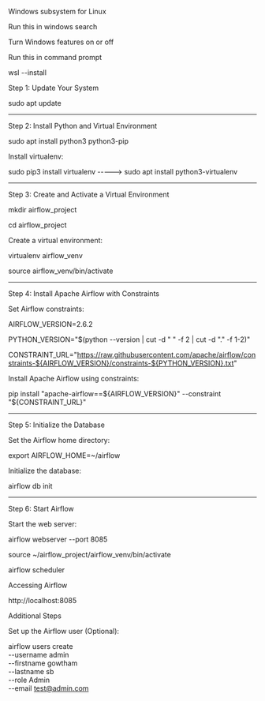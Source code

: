 Windows subsystem for Linux

Run this in windows search 

Turn Windows features on or off

Run this in command prompt 

wsl --install


Step 1: Update Your System

sudo apt update

---
Step 2: Install Python and Virtual Environment


sudo apt install python3 python3-pip

Install virtualenv:

sudo pip3 install virtualenv   -----> sudo apt install python3-virtualenv

---
Step 3: Create and Activate a Virtual Environment

mkdir airflow_project

cd airflow_project

Create a virtual environment:

virtualenv airflow_venv

source airflow_venv/bin/activate

---
Step 4: Install Apache Airflow with Constraints

Set Airflow constraints:


AIRFLOW_VERSION=2.6.2

PYTHON_VERSION="$(python --version | cut -d " " -f 2 | cut -d "." -f 1-2)"

CONSTRAINT_URL="https://raw.githubusercontent.com/apache/airflow/constraints-${AIRFLOW_VERSION}/constraints-${PYTHON_VERSION}.txt"


Install Apache Airflow using constraints:


pip install "apache-airflow==${AIRFLOW_VERSION}" --constraint "${CONSTRAINT_URL}"

---
Step 5: Initialize the Database

Set the Airflow home directory:

export AIRFLOW_HOME=~/airflow


Initialize the database:


airflow db init

----
Step 6: Start Airflow


Start the web server:

airflow webserver --port 8085

source ~/airflow_project/airflow_venv/bin/activate

airflow scheduler

Accessing Airflow

 http://localhost:8085

Additional Steps

Set up the Airflow user (Optional):

airflow users create \
    --username admin \
    --firstname gowtham \
    --lastname sb \
    --role Admin \
    --email test@admin.com   
	
